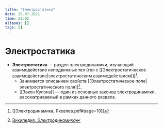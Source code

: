 ```yaml
---
title: "Электростатика"
date: 25.07.2021
time: 21:02
aliases: []
tags: []
---
```


# Электростатика

- **Электростатика** — раздел электродинамики, изучающий взаимодействие неподвижных тел (тел с [[Электростатическое взаимодействие|электростатическим взаимодействием]])[^1]. 
	- Занимается описанием свойств [[Электростатическое поле|электростатического поля]][^2].
	- [[Закон Кулона]] — один из основных законов электродинамики, рассматриваемый в рамках данного раздела.

[^1]: [[Электродинамика, Яковлев.pdf#page=10]]
[^2]: [Википедия. *Электродинамика*](zotero://select/items/1_58TQRMC9)